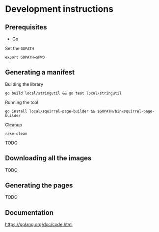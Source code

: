 # Development instructions  

## Prerequisites  

- Go

Set the `GOPATH`  

    export GOPATH=$PWD

## Generating a manifest  

Building the library  

    go build local/stringutil && go test local/stringutil

Running the tool  

    go install local/squirrel-page-builder && $GOPATH/bin/squirrel-page-builder

Cleanup  

    rake clean

TODO

## Downloading all the images  

TODO

## Generating the pages  

TODO

## Documentation  

https://golang.org/doc/code.html
